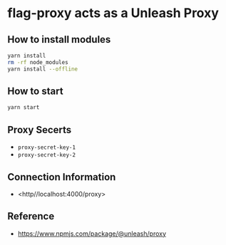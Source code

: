 # flag-proxy acts as a Unleash Proxy

## How to install modules

```bash
yarn install
rm -rf node_modules
yarn install --offline
```

## How to start

```bash
yarn start
```

## Proxy Secerts

- `proxy-secret-key-1`
- `proxy-secret-key-2`

## Connection Information

- <http//localhost:4000/proxy>

## Reference

- <https://www.npmjs.com/package/@unleash/proxy>
